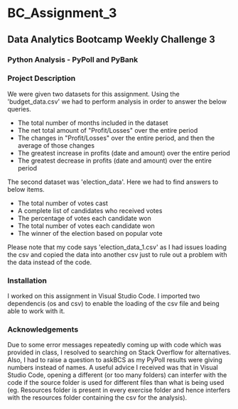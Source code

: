 # BC_Assignment_3

## Data Analytics Bootcamp Weekly Challenge 3
### Python Analysis - PyPoll and PyBank

### Project Description
We were given two datasets for this assignment. Using the 'budget_data.csv' we had to perform analysis in order to answer the below queries.
- The total number of months included in the dataset
- The net total amount of "Profit/Losses" over the entire period
- The changes in "Profit/Losses" over the entire period, and then the average of those changes
- The greatest increase in profits (date and amount) over the entire period
- The greatest decrease in profits (date and amount) over the entire period

The second dataset was 'election_data'. Here we had to find answers to below items.
- The total number of votes cast
- A complete list of candidates who received votes
- The percentage of votes each candidate won
- The total number of votes each candidate won
- The winner of the election based on popular vote

Please note that my code says 'election_data_1.csv' as I had issues loading the csv and copied the data into another csv just to rule out a problem with the data instead of the code.

### Installation
I worked on this assignment in Visual Studio Code. I imported two dependencis (os and csv) to enable the loading of the csv file and being able to work with it.

### Acknowledgements
Due to some error messages repeatedly coming up with code which was provided in class, I resolved to searching on Stack Overflow for alternatives. Also, I had to raise a question to askBCS as my PyPoll results were giving numbers instead of names. A useful advice I received was that in Visual Studio Code, opening a different (or too many folders) can interfer with the code if the source folder is used for different files than what is being used (eg. Resources folder is present in every exercise folder and hence interfers with the resources folder containing the csv for the analysis).


